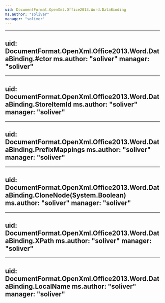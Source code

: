 ```yaml
---
uid: DocumentFormat.OpenXml.Office2013.Word.DataBinding
ms.author: "soliver"
manager: "soliver"
---
```


---
uid: DocumentFormat.OpenXml.Office2013.Word.DataBinding.#ctor
ms.author: "soliver"
manager: "soliver"
---

---
uid: DocumentFormat.OpenXml.Office2013.Word.DataBinding.StoreItemId
ms.author: "soliver"
manager: "soliver"
---

---
uid: DocumentFormat.OpenXml.Office2013.Word.DataBinding.PrefixMappings
ms.author: "soliver"
manager: "soliver"
---

---
uid: DocumentFormat.OpenXml.Office2013.Word.DataBinding.CloneNode(System.Boolean)
ms.author: "soliver"
manager: "soliver"
---

---
uid: DocumentFormat.OpenXml.Office2013.Word.DataBinding.XPath
ms.author: "soliver"
manager: "soliver"
---

---
uid: DocumentFormat.OpenXml.Office2013.Word.DataBinding.LocalName
ms.author: "soliver"
manager: "soliver"
---
